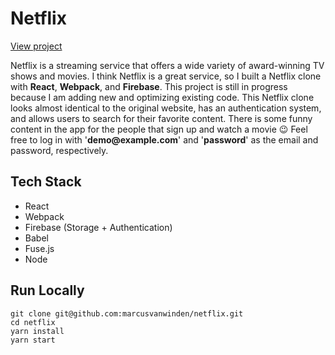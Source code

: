 <h1>Netflix</h1>

<p><a href="https://marcusvanwinden-netflix.web.app">View project</a></p>

<p>Netflix is a streaming service that offers a wide variety of award-winning TV shows and movies. I think Netflix is a great service, so I built a Netflix clone with <b>React</b>, <b>Webpack</b>, and <b>Firebase</b>. This project is still in progress because I am adding new and optimizing existing code. This Netflix clone looks almost identical to the original website, has an authentication system, and allows users to search for their favorite content. There is some funny content in the app for the people that sign up and watch a movie 😉 Feel free to log in with '<b>demo@example.com</b>' and '<b>password</b>' as the email and password, respectively.</p>

<h2>Tech Stack</h2>
<ul>
  <li>React</li>
  <li>Webpack</li>
  <li>Firebase (Storage + Authentication)</li>
  <li>Babel</li>
  <li>Fuse.js</li>
  <li>Node</li>
</ul>

<h2>Run Locally</h2>

```
git clone git@github.com:marcusvanwinden/netflix.git
cd netflix
yarn install
yarn start
```
